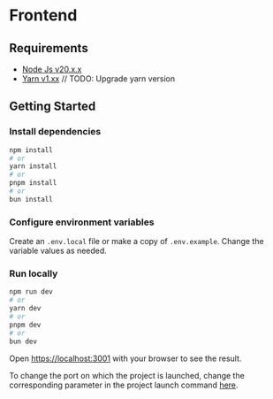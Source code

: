 # Frontend

## Requirements

* [Node Js v20.x.x](https://nodejs.org/en/download)
* [Yarn v1.xx](https://yarnpkg.com/getting-started/install) // TODO: Upgrade yarn version

## Getting Started

### Install dependencies

```bash
npm install
# or
yarn install
# or
pnpm install
# or
bun install
```

### Configure environment variables

Create an `.env.local` file or make a copy of `.env.example`. Change the variable values as needed.

### Run locally

```bash
npm run dev
# or
yarn dev
# or
pnpm dev
# or
bun dev
```

Open [https://localhost:3001](https://localhost:3001) with your browser to see the result.

To change the port on which the project is launched, change the corresponding parameter in the project launch command [here](/frontend/package.json#L6).
